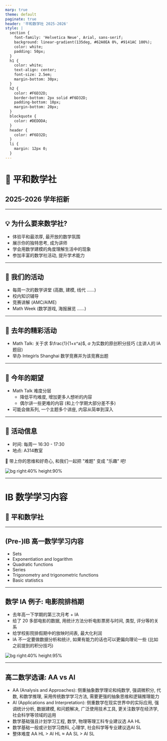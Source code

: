 ```yaml
---
marp: true
theme: default
paginate: true
header: '平和数学社 2025-2026'
style: |
  section {
    font-family: 'Helvetica Neue', Arial, sans-serif;
    background: linear-gradient(135deg, #62A0EA 0%, #9141AC 100%);
    color: white;
    padding: 50px;
  }
  h1 {
    color: white;
    text-align: center;
    font-size: 2.5em;
    margin-bottom: 30px;
  }
  h2 {
    color: #F6D32D;
    border-bottom: 2px solid #F6D32D;
    padding-bottom: 10px;
    margin-bottom: 20px;
  }
  blockquote {
    color: #DEDDDA;
  }
  header {
    color: #F6D32D;
  }
  li {
    margin: 12px 0;
  }
---
```

<!--_header: ""-->
<!--pzh-->

# 🧮 平和数学社

## 2025-2026 学年招新

---

## 💡 为什么要来数学社?

- 体验平和最浓厚, 最开放的数学氛围
- 展示你的独特思考, 成为讲师
- 学会用数学建模的角度理解生活中的现象
- 参加丰富的数学社活动, 提升学术能力

---
<!--hql-->

## 📅 我们的活动

- 每周一次的数学讲堂 (高数, 建模, 线代 ......)
- 校内知识辅导
- 竞赛讲解 (AMC/AIME)
- Math Week (数学游戏, 海报展览 ......)

---
<!--zsy-->

## 🌈 去年的精彩活动

- Math Talk: 关于求 $\frac{1}{1+x^a}$, $a$ 为实数的原创积分技巧 (主讲人的 IA 题目)
- 举办 Integirls Shanghai 数学竞赛并为该竞赛出题

---
<!--pzq-->

## 🎯 今年的期望

- Math Talk 难度分层
	- 降低平均难度, 增加更多人想听的内容
	- 偶尔讲一些更难的内容 (和上个学期大部分差不多)
- 可能会做系列, 一个主题多个讲座, 内容从简单到深入

---

## 📍 活动信息

- 时间: 每周一 16:30 - 17:30
- 地点: A314教室

🧠 带上你的思维和好奇心,
和我们一起把 "难题" 变成 "乐趣" 吧!

![bg right:40% height:90%](images/QR-code.png)

---
<!--_header: ""-->
<!--zsy-->

# IB 数学学习内容

## 🧮 平和数学社

---
<!--header: "IB 数学学习内容"-->

## (Pre-)IB 高一数学学习内容

- Sets
- Exponentiation and logarithm
- Quadratic functions
- Series
- Trigonometry and trigonometric functions
- Basic statistics

---

## 数学 IA 例子: 电影院排档期

- 去年高一下学期的第三次月考 + IA
- 给了 20 多部电影的数据, 用统计方法分析电影票房与时间, 类型, 评分等的关系
- 给学校影院排假期中的放映时间表, 最大化利润
- IA 不一定要做数据分析和统计, 如果有能力的话也可以更偏向理论一些 (比如之前提到的积分技巧)

![bg right:40% height:95%](images/IA-paper-excerpt.png)

---

## 高二数学选课: AA vs AI

- AA (Analysis and Approaches): 侧重抽象数学理论和纯数学, 强调微积分, 代数, 和数学推理, 采用传统数学学习方法, 需要更强的抽象思维和逻辑推理能力
- AI (Applications and Interpretation): 侧重数学在现实世界中的实际应用, 强调统计分析, 数据建模, 和问题解决, 广泛使用技术工具, 更关注数学在经济学, 社会科学等领域的运用
- 数学基础强且计划学习工程, 数学, 物理等理工科专业建议选 AA HL
- 数学基础一般或计划学习商科, 心理学, 社会科学等专业建议选AI SL
- 整体难度 AA HL > AI HL ≈ AA SL > AI SL
